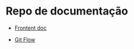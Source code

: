 # Repo de documentação

* [Frontent doc](https://github.com/LeandroSpohr/docs/blob/main/readme_front_config.md)

* [Git Flow](https://github.com/LeandroSpohr/docs/blob/main/Git_flow.md)
